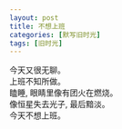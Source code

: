 ```yaml
---
layout: post
title: 不想上班
categories: [默写旧时光]
tags: [旧时光]
---
```


今天又很无聊。  
上班不知所做。  
瞌睡, 眼睛里像有团火在燃烧。   
像恒星失去光子, 最后黯淡。   
今天不想上班。 
